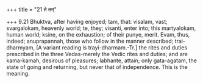 +++
title = "21 ते तम्"

+++
9.21 Bhuktva, after having enjoyed; tam, that: visalam, vast;
svargalokam, heavenly world; te, they; visanti, enter into; this
martyalokam, human world; ksine, on the exhaustion; of their punye,
merit. Evam, thus, indeed; anuprapannah, those who follow in the manner
described; trai-dharmyam, \[A variant reading is trayi-dharmam.-Tr.\]
the rites and duties prescribed in the three Vedas-merely the Vedic
rites and duties; and are kama-kamah, desirous of pleasures; labhante,
attain; only gata-agatam, the state of going and returning, but never
that of independence. This is the meaning.
